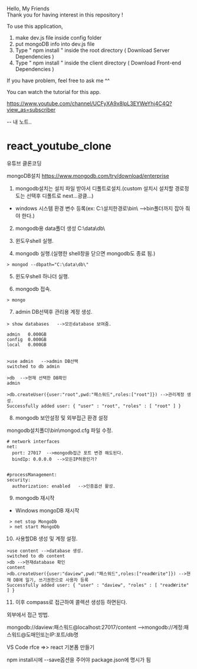 Hello, My Friends  
Thank you for having interest in this repository ! 

To use this application, 

1. make dev.js file inside config folder 
2. put mongoDB info into dev.js file 
3. Type  " npm install " inside the root directory  ( Download Server Dependencies ) 
4. Type " npm install " inside the client directory ( Download Front-end Dependencies )


If you have problem, feel free to ask me ^^ 

You can watch the tutorial for this app.

https://www.youtube.com/channel/UCFyXA9x8lpL3EYWeYhj4C4Q?view_as=subscriber


-- 내 노트..
# react_youtube_clone
유튜브 클론코딩


mongoDB설치
https://www.mongodb.com/try/download/enterprise

1. mongodb설치는 설치 파일 받아서 디폴트로설치.(custom 설치시 설치할 경로정도는 선택후 디폴트로 next...광클...)
 -  windows 시스템 환경 변수 등록(ex: C:\설치한경로\bin\  -->bin폴더까지 잡아 줘야 한다.)

 
2. mongodb용 data폴더 생성
  C:\data\db\


3. 윈도우shell 실행.


4. mongodb 실행.(실행한 shell창을 닫으면 mongodb도 종료 됨.)
  ```
  > mongod --dbpath="C:\data\db\"
```

5. 윈도우shell 하나더 실행.


6. mongodb 접속.
 ```
 > mongo
```
 

7. admin DB선택후 관리용 계정 생성.
```
> show databases   -->모든database 보여줌.

admin   0.000GB 
config  0.000GB 
local   0.000GB 


>use admin   -->admin DB선택
switched to db admin

>db  -->현재 선택한 DB확인
admin

>db.createUser({user:"root",pwd:"패스워드",roles:["root"]}) -->관리계정 생성.
Successfully added user: { "user" : "root", "roles" : [ "root" ] } 
```


8. mongodb 보안설정 및 외부접근 환경 설정

mongodb설치폴더\bin\mongod.cfg 파일 수정.
```
# network interfaces
net:
  port: 27017  -->mongodb접근 포트 변경 해도된다.
  bindIp: 0.0.0.0  -->모든IP허용인가?


#processManagement:
security:
  authorization: enabled   -->인증옵션 활성.
```
 

9. mongodb 재시작
 - Windows mongoDB 재시작
 ```
  > net stop MongoDb
  > net start MongoDb
```
 

10. 사용할DB 생성 및 계정 설정.
```
>use content -->database 생성.
switched to db content 
>db -->현재database 확인
content 
>db.createUser({user:"daview",pwd:"패스워드",roles:["readWrite"]}) -->현재 DB에 일기, 쓰기권한으로 사용자 등록
Successfully added user: { "user" : "daview", "roles" : [ "readWrite" ] }
```
 

11. 이후 compass로 접근하여 콜렉션 생성등 하면된다.

외부에서 접근 방법.

mongodb://daview:패스워드@localhost:27017/content   -->mongodb://계정:패스워드@도매인또는IP:포트/db명






VS Code
rfce =>> react 기본폼 만들기


npm install시에 --save옵션을 주어야 package.json에 명시가 됨
